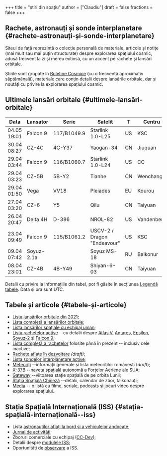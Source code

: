 +++
title = "știri din spațiu"
author = ["Claudiu"]
draft = false
fractions = false
+++

## Rachete, astronauți și sonde interplanetare {#rachete-astronauți-și-sonde-interplanetare}

Siteul de față reprezintă o colecție personală de materiale, articole și notițe (mai mult sau mai puțin structurate) despre explorarea spațiului cosmic, adusă frecvent la zi și mereu extinsă, cu un accent pe rachete și lansări orbitale.

Știrile sunt grupate în [Buletine Cosmice](/bul) (cu o frecvență aproximativ săptămânală), materiale care conțin detalii despre lansările orbitale, dar și noutăți cu privire la explorarea spațiului cosmic.


## Ultimele lansări orbitale {#ultimele-lansări-orbitale}

| Data        | Lansator   | Serie       | Satelit                     | T  | Centru     | Rampă  | R. | Bul             |
|-------------|------------|-------------|-----------------------------|----|------------|--------|----|-----------------|
| 04.05 19:01 | Falcon 9   | 117/B1049.9 | Starlink 1.0-L25            | US | KSC        | LC39A  | S  | [114](/bul/114) |
| 30.04 08:27 | CZ-4C      | 4C-Y37      | Yaogan-34                   | CN | Jiuquan    | SLS-2  | S  | [114](/bul/114) |
| 29.04 03:44 | Falcon 9   | 116/B1060.7 | Starlink 1.0-L24            | US | CC         | LC40   | S  | [113](/bul/113) |
| 29.04 03:23 | CZ-5B      | 5B-Y2       | Tianhe                      | CN | Wenchang   | LC1    | S  | [113](/bul/113) |
| 29.04 01:50 | Vega       | VV18        | Pleiades                    | EU | Kourou     | ELV    | S  | [113](/bul/113) |
| 27.04 03:20 | CZ-6       | Y5          | Qilu                        | CN | Taiyuan    | LC16   | S  | [113](/bul/113) |
| 26.04 20:47 | Delta 4H   | D-386       | NROL-82                     | US | Vandenberg | SLC6   | S  | [113](/bul/113) |
| 23.04 09:49 | Falcon 9   | 115/B1061.2 | USCV-2 / Dragon "Endeavour" | US | KSC        | LC39A  | S  | [113](/bul/113) |
| 09.04 07:42 | Soyuz-2.1a |             | Soyuz MS-18                 | RU | Baikonur   | 31/6   | S  | [112](/bul/112) |
| 08.04 23:01 | CZ-4B      | 4B-Y49      | Shiyan-6-03                 | CN | Taiyuan    | SLC-40 | S  | [112](/bul/112) |

Detalii cu privire la informațiile din tabel, pot fi găsite în secțiunea [Legendă tabele](/t/legenda_tabele). Data și ora sunt UTC.


## Tabele și articole {#tabele-și-articole}

-   [Lista lansărilor orbitale din 2021](/t/l2021);
-   [Lista completă a lansărilor orbitale](/t/lansari);
-   [Lista lansărilor spațiale cu echipaj uman](/m/hsl);
-   [Lista rachetelor active](/r/rachete_active) --cu detalii despre [Atlas V](/r/atlasv), [Antares](/r/antares), [Epsilon](/r/epsilon), [Soyuz-2](/r/soyuz-2) și [Falcon 9](/r/falcon9);
-   [Lista completă a rachetelor](/r/rachete) folosite până în prezent -- inclusiv cele inactive;
-   [Rachete aflate în dezvoltare](/r/viitor) _(draft)_;
-   [Lista sondelor interplanetare active](/m/sonde);
-   [Meteoriți](/m/meteoriti) --informații generale și lista meteoriților românești (_draft_);
-   [X-37B](/m/x37b) --naveta spațială autonomă a Forțelor Aeriene ale SUA;
-   [Gateway](/m/gateway) --viitoarea stație spațială de pe orbita Lunii;
-   [Stația Spațială Chineză](/m/css) --detalii, calendar de zbor, taikonauți;
-   [Media](/m/media) -- o listă cu filme, seriale, podcasts și jocuri video despre explorarea spațiului.


## Stația Spațială Internațională (ISS) {#stația-spațială-internațională--iss}

-   Lista [astronauților aflați la bord și a vehiculelor andocate](/iss/iss/);
-   [Jurnal de activități](/iss/jurnal);
-   Zboruri comerciale cu echipaj ([CC-Dev](/iss/ccdev));
-   Detalii despre [modulele ISS](/iss/module);
-   Oportunități de [observare](https://www.heavens-above.com/PassSummary.aspx?satid=25544&lat=46.7712&lng=23.6236&loc=Cluj-Napoca&alt=0&tz=EET) a ISS.
